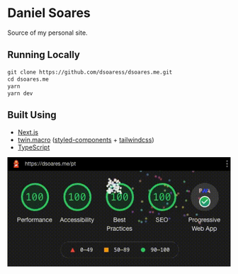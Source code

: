 # Daniel Soares

Source of my personal site.

## Running Locally

```shell
git clone https://github.com/dsoaress/dsoares.me.git
cd dsoares.me
yarn
yarn dev
```

## Built Using

- [Next.js](https://nextjs.org)
- [twin.macro](https://github.com/ben-rogerson/twin.macro) ([styled-components](https://styled-components.com) + [tailwindcss](https://tailwindcss.com))
- [TypeScript](https://www.typescriptlang.org)

![Lighthouse](./src/assets/lighthouse.gif)
